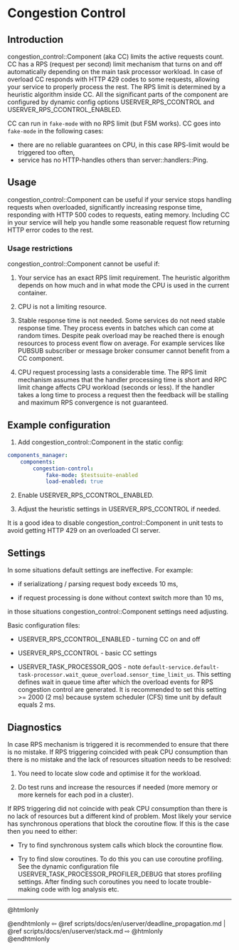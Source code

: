 # Congestion Control

## Introduction

congestion_control::Component (aka CC) limits the active requests count. CC has a RPS (request per second) limit mechanism that turns on
and off automatically depending on the main task processor workload. In case of overload CC responds with HTTP 429 codes to some requests,
allowing your service to properly process the rest. The RPS limit is determined by a heuristic algorithm inside CC. 
All the significant parts of the component are configured by dynamic config options USERVER_RPS_CCONTROL and USERVER_RPS_CCONTROL_ENABLED.

CC can run in `fake-mode` with no RPS limit (but FSM works). CC goes into `fake-mode` in the following cases:

* there are no reliable guarantees on CPU, in this case RPS-limit would be triggered too often,
* service has no HTTP-handles others than server::handlers::Ping.

## Usage

congestion_control::Component can be useful if your service stops handling requests when overloaded, significantly increasing response time, responding with HTTP 500 codes to requests, eating memory.
Including CC in your service will help you handle some reasonable request flow returning HTTP error codes to the rest. 

### Usage restrictions

congestion_control::Component cannot be useful if:

1. Your service has an exact RPS limit requirement. The heuristic algorithm depends on how much and in what mode the CPU is used in the current container. 

2. CPU is not a limiting resource.

3. Stable response time is not needed. Some services do not need stable response time. They process events in batches which can come at random times. Despite peak overload may be reached there is enough resources to process event flow on average. For example services like PUBSUB subscriber or message broker consumer cannot benefit from a CC component.

4. CPU request processing lasts a considerable time. The RPS limit mechanism assumes that the handler processing time is short and RPC limit change affects CPU workload (seconds or less). If the handler takes a long time to process a request then the feedback will be stalling and maximum RPS convergence is not guaranteed.

## Example configuration

1. Add congestion_control::Component in the static config:
```yaml
components_manager:
    components:
        congestion-control:
            fake-mode: $testsuite-enabled
            load-enabled: true
```

2. Enable USERVER_RPS_CCONTROL_ENABLED.

3. Adjust the heuristic settings in USERVER_RPS_CCONTROL if needed.

It is a good idea to disable congestion_control::Component in unit tests to avoid getting HTTP 429 on an overloaded CI server.

## Settings

In some situations default settings are ineffective. For example:

* if serializationg / parsing request body exceeds 10 ms,

* if request processing is done without context switch more than 10 ms,

in those situations congestion_control::Component settings need adjusting. 

Basic configuration files:

* USERVER_RPS_CCONTROL_ENABLED - turning CC on and off

* USERVER_RPS_CCONTROL - basic CC settings

* USERVER_TASK_PROCESSOR_QOS - note `default-service.default-task-processor.wait_queue_overload.sensor_time_limit_us`. 
This setting defines wait in queue time after which the overload events for RPS congestion control are generated. 
It is recommended to set this setting >= 2000 (2 ms) because system scheduler (CFS) time unit by default equals 2 ms.

## Diagnostics

In case RPS mechanism is triggered it is recommended to ensure that there is no mistake. If RPS triggering coincided 
with peak CPU consumption than there is no mistake and the lack of resources situation needs to be resolved:

1. You need to locate slow code and optimise it for the workload.

2. Do test runs and increase the resources if needed (more memory or more kernels for each pod in a cluster).

If RPS triggering did not coincide with peak CPU consumption than there is no lack of resources but a different kind of problem.
Most likely your service has synchronous operations that block the coroutine flow. If this is the case then you need to either:

* Try to find synchronous system calls which block the corountine flow.

* Try to find slow coroutines. To do this you can use coroutine profiling. See the dynamic configuration file USERVER_TASK_PROCESSOR_PROFILER_DEBUG 
that stores profiling settings. After finding such coroutines you need to locate trouble-making code with log analysis etc.

----------

@htmlonly <div class="bottom-nav"> @endhtmlonly
⇦ @ref scripts/docs/en/userver/deadline_propagation.md |
@ref scripts/docs/en/userver/stack.md ⇨
@htmlonly </div> @endhtmlonly
